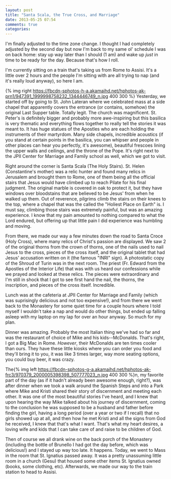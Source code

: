 ```yaml
---
layout: post
title: "Santa Scala, the True Cross, and Marriage"
date: 2013-05-25 07:54
comments: true
categories: 
---
```


I'm finally adjusted to the time zone change. I thought I had completely adjusted by the second day but now I'm back to my same ol' schedule I was on back home: stay up way later than I should (1 am) and wake up *just* in time to be ready for the day. Because that's how I roll.

I'm currently sitting on a train that's taking us from Rome to Assisi. It's a little over 2 hours and the people I'm sitting with are all trying to nap (and it's really loud anyway), so here I am.

{% img right https://fbcdn-sphotos-h-a.akamaihd.net/hphotos-ak-prn1/947391_1999998758232_1344446749_n.jpg 400 300 %} Yesterday, we started off by going to St. John Lateran where we celebrated mass at a side chapel that apparently covers the entrance (or contains, somehow) the original Last Supper table. Totally legit. The church was magnificent. St. Peter's is definitely bigger and probably more awe-inspiring but this basilica is very thematic and everything flows together to really tell the stories it was meant to. It has huge statues of the Apostles who are each holding the instruments of their martyrdom. Many side chapels, incredible acoustics (if you stand at certain points in the basilica, you can whipser and people in other places can hear you perfectly, it's awesome), beautiful frescoes lining the upper walls and ceilings, and the throne of the Pope. It's right next to the JPII Center for Marriage and Family school as well, which we got to visit.

Right around the corner is Santa Scala (The Holy Stairs). St. Helen (Constantine's mother) was a relic hunter and found many relics in Jerusalem and brought them to Rome, one of them being all the official stairs that Jesus would have climbed up to reach Pilate for his final judgment. The original marble is covered in oak to protect it, but they have windows over bloodstains that are believed to be Jesus' from when he walked up them. Out of reverence, pilgrims climb the stairs on their knees to the top, where a chapel that was the called the "Holiest Place on Earth" is. I must say, climbing those stairs was extremely painful, but was an amazing experience. I know that my pain amounted to nothing compared to what the Lord endured, but offering up that little pain I did experience was humbling and moving.

From there, we made our way a few minutes down the road to Santa Croce (Holy Cross), where many relics of Christ's passion are displayed. <!--more-->We saw 2 of the original thorns from the crown of thorns, one of the nails used to nail Jesus to the cross, pieces of the cross itself, and the original tablet that had Jesus' accusation written on it (the famous "INRI" sign). A photostatic copy of the Shroud of Turin was in the next room. The priest (Fr. Edward from the Apostles of the Interior Life) that was with us heard our confessions while we prayed and looked at these relics. The pieces were extraordinary and I'm still in shock that I got to see first hand the nail, the thorns, the inscription, and pieces of the cross itself. Incredible.

Lunch was at the cafeteria at JPII Center for Marriage and Family (which was suprisingly delicious and not too expensive!), and from there we went back to the Monastery for some quiet time for a couple hours where I told myself I wouldn't take a nap and would do other things, but ended up falling asleep with my laptop on my lap for over an hour anyway. So much for my plan.

Dinner was amazing. Probably the most Italian thing we've had so far and was the restaurant of choice of Mike and his kids--McDonalds. That's right, I got a Big Mac in Rome. *However*, their McDonalds are ten times cooler than ours. They have these little kiosks where you can order you food and they'll bring it to you, it was like 3 times larger, way more seating options, you could buy beer, it was crazy.

The{% img left https://fbcdn-sphotos-g-a.akamaihd.net/hphotos-ak-frc3/970379_2000005398398_507777023_n.jpg 400 300 %}n, my favorite part of the day (as if it hadn't already been awesome enough, right?), was after dinner when we took a walk around the Spanish Steps and into a Park where Mike and Kristi shared their story of discernment and meeting each other. It was one of the most beautiful stories I've heard, and I knew that upon hearing the way Mike talked about his journey of discernment, coming to the conclusion he was supposed to be a husband and father before finding the girl, having a long period (over a year or two if I recall) that no girls showed up at all, and then how he met Kristi and all the signs from God he received, I knew that that's what I want. That's what my heart desires, a loving wife and kids that I can take care of and raise to be children of God.

Then of course we all drank wine on the back porch of the Monastery (including the bottle of Brunello I had got the day before, which was delicious!) and I stayed up way too late. It happens. Today, we went to Mass in the room that St. Ignatius passed away. It was a pretty unassuming little room in a church (Gesu) that housed some other items St. Ignatius owned (books, some clothing, etc). Afterwards, we made our way to the train station to head to Assisi.
